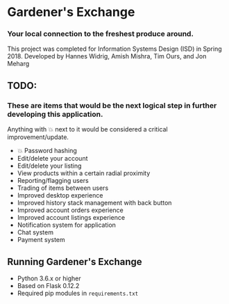 # Gardener's Exchange
### Your local connection to the freshest produce around.
This project was completed for Information Systems Design (ISD) in Spring 2018.
Developed by Hannes Widrig, Amish Mishra, Tim Ours, and Jon Meharg

## TODO:
### These are items that would be the next logical step in further developing this application.
Anything with :boom: next to it would be considered a critical improvement/update.
- :boom: Password hashing
- Edit/delete your account
- Edit/delete your listing
- View products within a certain radial proximity
- Reporting/flagging users
- Trading of items between users
- Improved desktop experience
- Improved history stack management with back button
- Improved account orders experience
- Improved account listings experience
- Notification system for application
- Chat system
- Payment system

## Running Gardener's Exchange
- Python 3.6.x or higher
- Based on Flask 0.12.2
- Required pip modules in `requirements.txt`